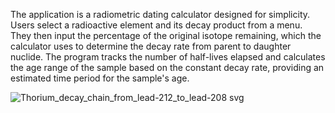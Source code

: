The application is a radiometric dating calculator designed for simplicity. Users select a radioactive element and its decay product from a menu. They then input the percentage of the original isotope remaining, which the calculator uses to determine the decay rate from parent to daughter nuclide. The program tracks the number of half-lives elapsed and calculates the age range of the sample based on the constant decay rate, providing an estimated time period for the sample's age. 

![Thorium_decay_chain_from_lead-212_to_lead-208 svg](https://github.com/DylKr/Radiometric-Dating-Calculator/assets/152977241/6064edf0-b53b-4c22-b721-13317b3c613a)

